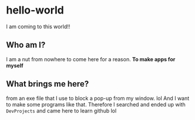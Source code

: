 # hello-world
I am coming to this world!!
## Who am I?
I am a nut from nowhere to come here for a reason. **To make apps for myself**
## What brings me here?
from an exe file that I use to block a pop-up from my window. lol
And I want to make some programs like that. Therefore I searched and ended up with `DevProjects` and came here to learn github lol
